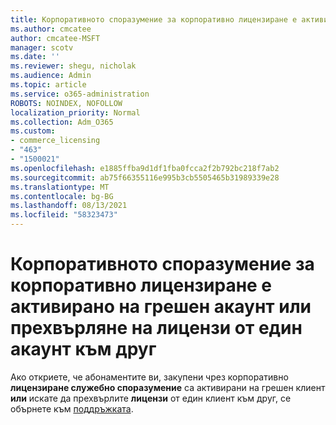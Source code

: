 ```yaml
---
title: Корпоративното споразумение за корпоративно лицензиране е активирано на грешен акаунт
ms.author: cmcatee
author: cmcatee-MSFT
manager: scotv
ms.date: ''
ms.reviewer: shegu, nicholak
ms.audience: Admin
ms.topic: article
ms.service: o365-administration
ROBOTS: NOINDEX, NOFOLLOW
localization_priority: Normal
ms.collection: Adm_O365
ms.custom:
- commerce_licensing
- "463"
- "1500021"
ms.openlocfilehash: e1885ffba9d1df1fba0fcca2f2b792bc218f7ab2
ms.sourcegitcommit: ab75f66355116e995b3cb5505465b31989339e28
ms.translationtype: MT
ms.contentlocale: bg-BG
ms.lasthandoff: 08/13/2021
ms.locfileid: "58323473"
---
```

# <a name="volume-licensing-enterprise-agreement-activated-on-the-wrong-account-or-transferring-licenses-from-one-account-to-another"></a>Корпоративното споразумение за корпоративно лицензиране е активирано на грешен акаунт или прехвърляне на лицензи от един акаунт към друг

Ако откриете, че абонаментите ви, закупени чрез корпоративно **лицензиране служебно споразумение** са активирани на грешен клиент **или** искате да прехвърлите **лицензи** от един клиент към друг, се обърнете към [поддръжката](https://go.microsoft.com/fwlink/p/?linkid=518322).